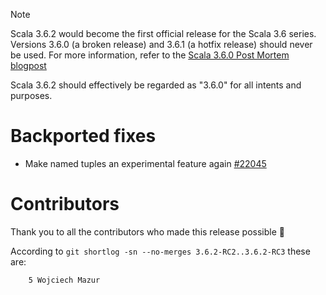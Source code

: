 > [!NOTE]  
> Scala 3.6.2 would become the first official release for the Scala 3.6 series.
> Versions 3.6.0 (a broken release) and 3.6.1 (a hotfix release) should never be used. For more information, refer to the [Scala 3.6.0 Post Mortem blogpost](https://www.scala-lang.org/news/post-mortem-3.6.0.html)
>
> Scala 3.6.2 should effectively be regarded as "3.6.0" for all intents and purposes.

# Backported fixes

- Make named tuples an experimental feature again [#22045](https://github.com/lampepfl/dotty/pull/22045)

# Contributors

Thank you to all the contributors who made this release possible 🎉

According to `git shortlog -sn --no-merges 3.6.2-RC2..3.6.2-RC3` these are:

```
    5 Wojciech Mazur
```
